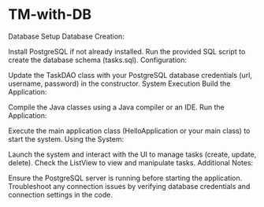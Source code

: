 # TM-with-DB

Database Setup
Database Creation:

Install PostgreSQL if not already installed.
Run the provided SQL script to create the database schema (tasks.sql).
Configuration:

Update the TaskDAO class with your PostgreSQL database credentials (url, username, password) in the constructor.
System Execution
Build the Application:

Compile the Java classes using a Java compiler or an IDE.
Run the Application:

Execute the main application class (HelloApplication or your main class) to start the system.
Using the System:

Launch the system and interact with the UI to manage tasks (create, update, delete).
Check the ListView to view and manipulate tasks.
Additional Notes:

Ensure the PostgreSQL server is running before starting the application.
Troubleshoot any connection issues by verifying database credentials and connection settings in the code.
